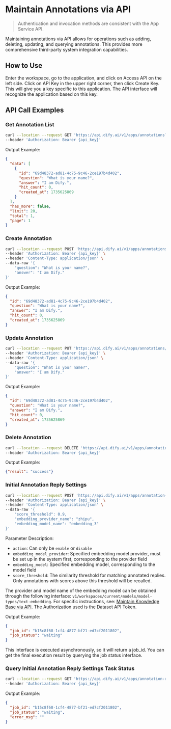 # Maintain Annotations via API

> Authentication and invocation methods are consistent with the App Service API.

Maintaining annotations via API allows for operations such as adding, deleting, updating, and querying annotations. This provides more comprehensive third-party system integration capabilities.

## How to Use

Enter the workspace, go to the application, and click on Access API on the left side. Click on API Key in the upper right corner, then click Create Key. This will give you a key specific to this application. The API interface will recognize the application based on this key.

## API Call Examples

### Get Annotation List

```bash
curl --location --request GET 'https://api.dify.ai/v1/apps/annotations?page=1&limit=20' \
--header 'Authorization: Bearer {api_key}'
```

Output Example:

```json
{
  "data": [
    {
      "id": "69d48372-ad81-4c75-9c46-2ce197b4d402",
      "question": "What is your name?",
      "answer": "I am Dify.",
      "hit_count": 0,
      "created_at": 1735625869
    }
  ],
  "has_more": false,
  "limit": 20,
  "total": 1,
  "page": 1
}
```

### Create Annotation

```bash
curl --location --request POST 'https://api.dify.ai/v1/apps/annotations' \
--header 'Authorization: Bearer {api_key}' \
--header 'Content-Type: application/json' \
--data-raw '{
    "question": "What is your name?",
    "answer": "I am Dify."
}'
```

Output Example:

```json
{
  "id": "69d48372-ad81-4c75-9c46-2ce197b4d402",
  "question": "What is your name?",
  "answer": "I am Dify.",
  "hit_count": 0,
  "created_at": 1735625869
}
```

### Update Annotation

```bash
curl --location --request PUT 'https://api.dify.ai/v1/apps/annotations/{annotation_id}' \
--header 'Authorization: Bearer {api_key}' \
--header 'Content-Type: application/json' \
--data-raw '{
    "question": "What is your name?",
    "answer": "I am Dify."
}'
```

Output Example:

```json
{
  "id": "69d48372-ad81-4c75-9c46-2ce197b4d402",
  "question": "What is your name?",
  "answer": "I am Dify.",
  "hit_count": 0,
  "created_at": 1735625869
}
```

### Delete Annotation

```bash
curl --location --request DELETE 'https://api.dify.ai/v1/apps/annotations/{annotation_id}' \
--header 'Authorization: Bearer {api_key}'
```

Output Example:

```json
{"result": "success"}
```

### Initial Annotation Reply Settings

```bash
curl --location --request POST 'https://api.dify.ai/v1/apps/annotation-reply/{action}' \
--header 'Authorization: Bearer {api_key}' \
--header 'Content-Type: application/json' \
--data-raw '{
    "score_threshold": 0.9,
    "embedding_provider_name": "zhipu",
    "embedding_model_name": "embedding_3"
}'
```

Parameter Description:
- `action`: Can only be `enable` or `disable`
- `embedding_model_provider`: Specified embedding model provider, must be set up in the system first, corresponding to the provider field
- `embedding_model`: Specified embedding model, corresponding to the model field
- `score_threshold`: The similarity threshold for matching annotated replies. Only annotations with scores above this threshold will be recalled.

The provider and model name of the embedding model can be obtained through the following interface: `v1/workspaces/current/models/model-types/text-embedding`. For specific instructions, see: [Maintain Knowledge Base via API](guides/knowledge-base/maintain-dataset-via-api.md). The Authorization used is the Dataset API Token.

Output Example:

```json
{
  "job_id": "b15c8f68-1cf4-4877-bf21-ed7cf2011802",
  "job_status": "waiting"
}
```
This interface is executed asynchronously, so it will return a job_id. You can get the final execution result by querying the job status interface.

### Query Initial Annotation Reply Settings Task Status

```bash
curl --location --request GET 'https://api.dify.ai/v1/apps/annotation-reply/{action}/status/{job_id}' \
--header 'Authorization: Bearer {api_key}'
```

Output Example:

```json
{
  "job_id": "b15c8f68-1cf4-4877-bf21-ed7cf2011802",
  "job_status": "waiting",
  "error_msg": ""
}
```